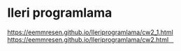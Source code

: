 # Ileri programlama
https://eemmresen.github.io/Ileriprogramlama/cw2_1.html
https://eemmresen.github.io/Ileriprogramlama/cw2.html   
